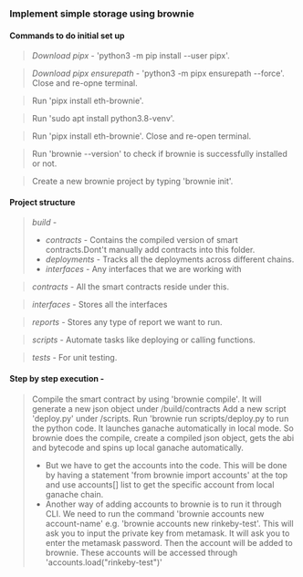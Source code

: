 ### Implement simple storage using brownie

#### Commands to do initial set up
> _Download pipx_ - 'python3 -m pip install --user pipx'.

> _Download pipx ensurepath_ - 'python3 -m pipx ensurepath --force'. Close and re-opne terminal.

> Run 'pipx install eth-brownie'.

> Run 'sudo apt install python3.8-venv'.

> Run 'pipx install eth-brownie'. Close and re-open terminal.

> Run 'brownie --version' to check if brownie is successfully installed or not.

> Create a new brownie project by typing 'brownie init'. 

#### Project structure
> _build_ - 
>   - _contracts_ - Contains the compiled version of smart contracts.Dont't manually add contracts into this folder.
>   - _deployments_ - Tracks all the deployments across different chains.
>   - _interfaces_ - Any interfaces that we are working with

> _contracts_ - All the smart contracts reside under this.

> _interfaces_ - Stores all the interfaces

> _reports_ - Stores any type of report we want to run.

> _scripts_ - Automate tasks like deploying or calling functions.

> _tests_ - For unit testing.

#### Step by step execution -
> Compile the smart contract by using 'brownie compile'. It will generate a new json object under /build/contracts
> Add a new script 'deploy.py' under /scripts. Run 'brownie run scripts/deploy.py to run the python code. It launches ganache automatically in local mode. So brownie does the compile, create a compiled json object, gets the abi and bytecode and spins up local ganache automatically. 
>   - But we have to get the accounts into the code.  This will be done by having a statement 'from brownie import accounts' at the top and use accounts[] list to get the specific account from local ganache chain.
>   - Another way of adding accounts to brownie is to run it through CLI. We need to run the command 'brownie accounts new account-name' e.g. 'brownie accounts new rinkeby-test'. This will ask you to input the private key from metamask. It will ask you to enter the metamask password. Then the account will be added to brownie. These accounts will be accessed through 'accounts.load("rinkeby-test")' 
